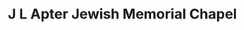 ---
title: "J L Apter Jewish Memorial Chapel"
url: /cedar-grove/j-l-apter-jewish-memorial-chapel/
shop: funeral directors
---